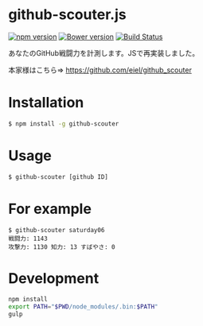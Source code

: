 github-scouter.js
=================
[![npm version](https://badge.fury.io/js/github-scouter.svg)](http://badge.fury.io/js/github-scouter)
[![Bower version](https://badge.fury.io/bo/github-scouter.svg)](http://badge.fury.io/bo/github-scouter)
[![Build Status](https://travis-ci.org/saturday06/github-scouter.js.png?branch=master)](https://travis-ci.org/saturday06/github-scouter.js)

あなたのGitHub戦闘力を計測します。JSで再実装しました。

本家様はこちら⇒ https://github.com/eiel/github_scouter

# Installation

```sh
$ npm install -g github-scouter
```

# Usage

```sh
$ github-scouter [github ID]
```

# For example

```
$ github-scouter saturday06
戦闘力: 1143
攻撃力: 1130 知力: 13 すばやさ: 0
```

# Development

```sh
npm install
export PATH="$PWD/node_modules/.bin:$PATH"
gulp
```
